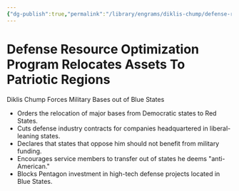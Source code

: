 ```yaml
---
{"dg-publish":true,"permalink":"/library/engrams/diklis-chump/defense-resource-optimization-program-relocates-assets-to-patriotic-regions/","tags":["DC/Blue-States","DC/AS4"]}
---
```


# Defense Resource Optimization Program Relocates Assets To Patriotic Regions
Diklis Chump Forces Military Bases out of Blue States
- Orders the relocation of major bases from Democratic states to Red States.  
- Cuts defense industry contracts for companies headquartered in liberal-leaning states.  
- Declares that states that oppose him should not benefit from military funding.  
- Encourages service members to transfer out of states he deems "anti-American."  
- Blocks Pentagon investment in high-tech defense projects located in Blue States.
